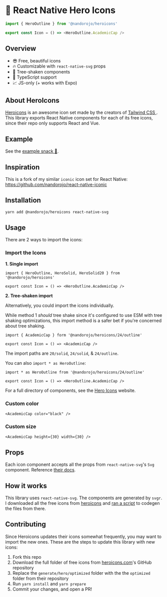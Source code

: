 # 🫡 React Native Hero Icons

```ts
import { HeroOutline } from '@nandorojo/heroicons'

export const Icon = () => <HeroOutline.AcademicCap />
```

## Overview

- 😎 Free, beautiful icons
- 🔥 Customizable with `react-native-svg` props
- 🌲 Tree-shaken components
- 🤖 TypeScript support
- 📈 JS-only (+ works with Expo)

## About HeroIcons

<a href="https://heroicons.com/" target="_blank">
</a>

[Heroicons](https://heroicons.com/) is an awesome icon set made by the creators of [Tailwind CSS
](https://tailwindcss.com). This library exports React Native components for each of its free icons, since their repo only supports React and Vue.

## Example

See the [example snack 🍔](https://snack.expo.dev/@beatgig/hero-icons).

## Inspiration

This is a fork of my similar `iconic` icon set for React Native: https://github.com/nandorojo/react-native-iconic

## Installation

```sh
yarn add @nandorojo/heroicons react-native-svg
```

## Usage

There are 2 ways to import the icons:

### Import the Icons

**1. Single import**

```tsx
import { HeroOutline, HeroSolid, HeroSolid20 } from '@nandorojo/heroicons'

export const Icon = () => <HeroOutline.AcademicCap />
```

**2. Tree-shaken import**

Alternatively, you could import the icons individually.

While method 1 _should_ tree shake since it's configured to use ESM with tree shaking optimizations, this import method is a safer bet if you're concerned about tree shaking.

```tsx
import { AcademicCap } form '@nandorojo/heroicons/24/outline'

export const Icon = () => <AcademicCap />
```

The import paths are `20/solid`, `24/solid`, & `24/outline`.

You can also `import * as HeroOutline`:

```tsx
import * as HeroOutline from '@nandorojo/heroicons/24/outline'

export const Icon = () => <HeroOutline.AcademicCap />
```

For a full directory of components, see the [Hero Icons](https://heroicons.com) website.

### Custom color

```tsx
<AcademicCap color="black" />
```

### Custom size

```tsx
<AcademicCap height={30} width={30} />
```

## Props

Each icon component accepts all the props from `react-native-svg`'s `Svg` component. Reference [their docs](https://github.com/react-native-svg/react-native-svg#svg).

## How it works

This library uses `react-native-svg`. The components are generated by `svgr`. I downloaded all the free icons from [heroicons](https://heroicons.com) and [ran a script](https://github.com/nandorojo/react-native-heroicons/blob/master/generate/index.ts) to codegen the files from there.

## Contributing

Since Heroicons updates their icons somewhat frequently, you may want to import the new ones. These are the steps to update this library with new icons:

1. Fork this repo
2. Download the full folder of free icons from [heroicons.com](https://heroicons.com)'s GitHub repository
3. Replace the `generate/hero/optimized` folder with the the `optimized` folder from their repository
4. Run `yarn install` and `yarn prepare`
5. Commit your changes, and open a PR!
